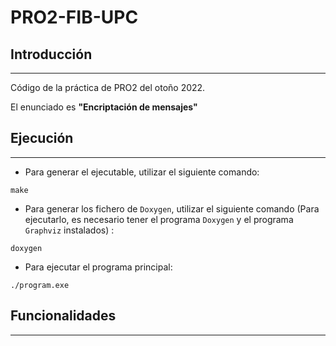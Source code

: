 # PRO2-FIB-UPC
## Introducción
---

Código de la práctica de PRO2 del otoño 2022.

El enunciado es **"Encriptación de mensajes"**

## Ejecución
---
- Para generar el ejecutable, utilizar el siguiente comando:
```shell
make
```
- Para generar los fichero de `Doxygen`, utilizar el siguiente comando (Para ejecutarlo, es necesario tener el programa `Doxygen` y el programa `Graphviz` instalados) :
```shell
doxygen
```
- Para ejecutar el programa principal:
```shell
./program.exe
```
## Funcionalidades
---
